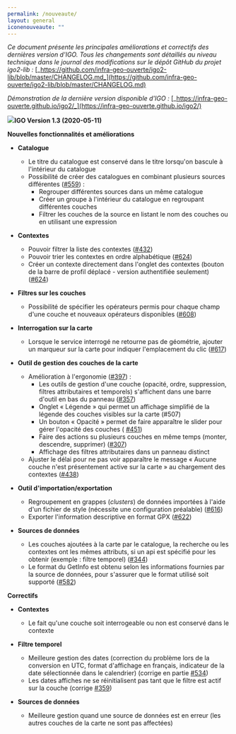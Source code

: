 ```yaml
---
permalink: /nouveaute/
layout: general
iconenouveaute: ""
---
```


_Ce document présente les principales améliorations et correctifs des dernières version d'IGO. Tous les changements sont détaillés au niveau technique dans le journal des modifications sur le dépôt GitHub du projet igo2-lib :_ [_https://github.com/infra-geo-ouverte/igo2-lib/blob/master/CHANGELOG.md_](https://github.com/infra-geo-ouverte/igo2-lib/blob/master/CHANGELOG.md)

_Démonstration de la dernière version disponible d&#39;IGO :_ [_https://infra-geo-ouverte.github.io/igo2/_](https://infra-geo-ouverte.github.io/igo2/)

![](RackMultipart20200527-4-1ayu9sx_html_34f0b98b7ab7e074.png)**IGO Version 1.3 (2020-05-11)**

**Nouvelles fonctionnalités et améliorations**

- **Catalogue**
  - Le titre du catalogue est conservé dans le titre lorsqu&#39;on bascule à l&#39;intérieur du catalogue
  - Possibilité de créer des catalogues en combinant plusieurs sources différentes ([#559](https://github.com/infra-geo-ouverte/igo2-lib/pull/559)) :
    - Regrouper différentes sources dans un même catalogue
    - Créer un groupe à l&#39;intérieur du catalogue en regroupant différentes couches
    - Filtrer les couches de la source en listant le nom des couches ou en utilisant une expression

- **Contextes**
  - Pouvoir filtrer la liste des contextes ([#432](https://github.com/infra-geo-ouverte/igo2/issues/432))
  - Pouvoir trier les contextes en ordre alphabétique ([#624](https://github.com/infra-geo-ouverte/igo2-lib/pull/624))
  - Créer un contexte directement dans l&#39;onglet des contextes (bouton de la barre de profil déplacé - version authentifiée seulement) ([#624](https://github.com/infra-geo-ouverte/igo2-lib/pull/624))

- **Filtres sur les couches**
  - Possibilité de spécifier les opérateurs permis pour chaque champ d&#39;une couche et nouveaux opérateurs disponibles ([#608](https://github.com/infra-geo-ouverte/igo2-lib/pull/608))

- **Interrogation sur la carte**
  - Lorsque le service interrogé ne retourne pas de géométrie, ajouter un marqueur sur la carte pour indiquer l&#39;emplacement du clic ([#617](https://github.com/infra-geo-ouverte/igo2-lib/issues/617))

- **Outil de gestion des couches de la carte**
  - Amélioration à l&#39;ergonomie ([#397](https://github.com/infra-geo-ouverte/igo2/issues/397)) :
    - Les outils de gestion d&#39;une couche (opacité, ordre, suppression, filtres attributaires et temporels) s&#39;affichent dans une barre d&#39;outil en bas du panneau ([#357](https://github.com/infra-geo-ouverte/igo2-lib/issues/357))
    - Onglet « Légende » qui permet un affichage simplifié de la légende des couches visibles sur la carte (#507)
    - Un bouton « Opacité » permet de faire apparaître le slider pour gérer l&#39;opacité des couches ( [#451](https://github.com/infra-geo-ouverte/igo2-lib/issues/451))
    - Faire des actions su plusieurs couches en même temps (monter, descendre, supprimer) ([#307](https://github.com/infra-geo-ouverte/igo2/issues/307))
    - Affichage des filtres attributaires dans un panneau distinct
  - Ajuster le délai pour ne pas voir apparaître le message « Aucune couche n&#39;est présentement active sur la carte » au chargement des contextes ([#438](https://github.com/infra-geo-ouverte/igo2/issues/438))

- **Outil d&#39;importation/exportation**
  - Regroupement en grappes (_clusters_) de données importées à l&#39;aide d&#39;un fichier de style (nécessite une configuration préalable) ([#616](https://github.com/infra-geo-ouverte/igo2-lib/pull/616))
  - Exporter l&#39;information descriptive en format GPX ([#622](https://github.com/infra-geo-ouverte/igo2-lib/issues/622))

- **Sources de données**
  - Les couches ajoutées à la carte par le catalogue, la recherche ou les contextes ont les mêmes attributs, si un api est spécifié pour les obtenir (exemple : filtre temporel) ([#344](https://github.com/infra-geo-ouverte/igo2/issues/344))
  - Le format du GetInfo est obtenu selon les informations fournies par la source de données, pour s&#39;assurer que le format utilisé soit supporté ([#582](https://github.com/infra-geo-ouverte/igo2-lib/pull/582))

**Correctifs**

- **Contextes**
  - Le fait qu&#39;une couche soit interrogeable ou non est conservé dans le contexte

- **Filtre temporel**
  - Meilleure gestion des dates (correction du problème lors de la conversion en UTC, format d&#39;affichage en français, indicateur de la date sélectionnée dans le calendrier) (corrige en partie [#534](https://github.com/infra-geo-ouverte/igo2-lib/issues/534))
  - Les dates affiches ne se réinitialisent pas tant que le filtre est actif sur la couche (corrige [#359](https://github.com/infra-geo-ouverte/igo2/issues/359))

- **Sources de données**
  - Meilleure gestion quand une source de données est en erreur (les autres couches de la carte ne sont pas affectées)